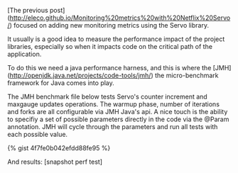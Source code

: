 
[The previous post] (http://eleco.github.io/Monitoring%20metrics%20with%20Netflix%20Servo/) focused on adding new monitoring metrics using the Servo library. 

It usually is a good idea to measure the performance impact of the project libraries, especially so when it impacts code on the critical
path of the application. 

To do this we need a java performance harness, and this is where the [JMH] (http://openjdk.java.net/projects/code-tools/jmh/) the 
micro-benchmark framework for Java comes into play.


The JMH benchmark file below tests Servo's counter increment and maxgauge updates operations. The warmup phase, number of iterations 
and forks are all configurable via JMH Java's api. A nice touch is the ability to specifiy a set of possible parameters directly in the code via the @Param annotation. JMH will cycle 
through the parameters and run all tests with each possible value.

{% gist 4f7fe0b042efdd88fe95 %}



And results:
[snapshot perf test]


